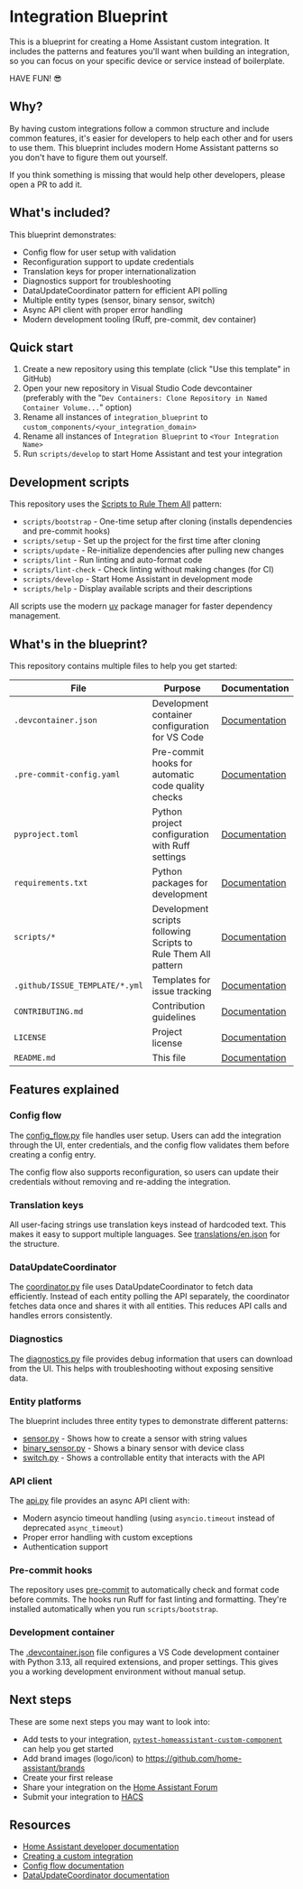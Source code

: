 # Integration Blueprint

This is a blueprint for creating a Home Assistant custom integration. It includes the patterns and features you'll want when building an integration, so you can focus on your specific device or service instead of boilerplate.

HAVE FUN! 😎

## Why?

By having custom integrations follow a common structure and include common features, it's easier for developers to help each other and for users to use them. This blueprint includes modern Home Assistant patterns so you don't have to figure them out yourself.

If you think something is missing that would help other developers, please open a PR to add it.

## What's included?

This blueprint demonstrates:

- Config flow for user setup with validation
- Reconfiguration support to update credentials
- Translation keys for proper internationalization
- Diagnostics support for troubleshooting
- DataUpdateCoordinator pattern for efficient API polling
- Multiple entity types (sensor, binary sensor, switch)
- Async API client with proper error handling
- Modern development tooling (Ruff, pre-commit, dev container)

## Quick start

1. Create a new repository using this template (click "Use this template" in GitHub)
1. Open your new repository in Visual Studio Code devcontainer (preferably with the "`Dev Containers: Clone Repository in Named Container Volume...`" option)
1. Rename all instances of `integration_blueprint` to `custom_components/<your_integration_domain>`
1. Rename all instances of `Integration Blueprint` to `<Your Integration Name>`
1. Run `scripts/develop` to start Home Assistant and test your integration

## Development scripts

This repository uses the [Scripts to Rule Them All](https://github.com/github/scripts-to-rule-them-all) pattern:

- `scripts/bootstrap` - One-time setup after cloning (installs dependencies and pre-commit hooks)
- `scripts/setup` - Set up the project for the first time after cloning
- `scripts/update` - Re-initialize dependencies after pulling new changes
- `scripts/lint` - Run linting and auto-format code
- `scripts/lint-check` - Check linting without making changes (for CI)
- `scripts/develop` - Start Home Assistant in development mode
- `scripts/help` - Display available scripts and their descriptions

All scripts use the modern [uv](https://github.com/astral-sh/uv) package manager for faster dependency management.

## What's in the blueprint?

This repository contains multiple files to help you get started:

File | Purpose | Documentation
-- | -- | --
`.devcontainer.json` | Development container configuration for VS Code | [Documentation](https://code.visualstudio.com/docs/remote/containers)
`.pre-commit-config.yaml` | Pre-commit hooks for automatic code quality checks | [Documentation](https://pre-commit.com/)
`pyproject.toml` | Python project configuration with Ruff settings | [Documentation](https://packaging.python.org/en/latest/guides/writing-pyproject-toml/)
`requirements.txt` | Python packages for development | [Documentation](https://pip.pypa.io/en/stable/user_guide/#requirements-files)
`scripts/*` | Development scripts following Scripts to Rule Them All pattern | [Documentation](https://github.com/github/scripts-to-rule-them-all)
`.github/ISSUE_TEMPLATE/*.yml` | Templates for issue tracking | [Documentation](https://help.github.com/en/github/building-a-strong-community/configuring-issue-templates-for-your-repository)
`CONTRIBUTING.md` | Contribution guidelines | [Documentation](https://help.github.com/en/github/building-a-strong-community/setting-guidelines-for-repository-contributors)
`LICENSE` | Project license | [Documentation](https://help.github.com/en/github/creating-cloning-and-archiving-repositories/licensing-a-repository)
`README.md` | This file | [Documentation](https://help.github.com/en/github/writing-on-github/basic-writing-and-formatting-syntax)

## Features explained

### Config flow

The [config_flow.py](custom_components/integration_blueprint/config_flow.py) file handles user setup. Users can add the integration through the UI, enter credentials, and the config flow validates them before creating a config entry.

The config flow also supports reconfiguration, so users can update their credentials without removing and re-adding the integration.

### Translation keys

All user-facing strings use translation keys instead of hardcoded text. This makes it easy to support multiple languages. See [translations/en.json](custom_components/integration_blueprint/translations/en.json) for the structure.

### DataUpdateCoordinator

The [coordinator.py](custom_components/integration_blueprint/coordinator.py) file uses DataUpdateCoordinator to fetch data efficiently. Instead of each entity polling the API separately, the coordinator fetches data once and shares it with all entities. This reduces API calls and handles errors consistently.

### Diagnostics

The [diagnostics.py](custom_components/integration_blueprint/diagnostics.py) file provides debug information that users can download from the UI. This helps with troubleshooting without exposing sensitive data.

### Entity platforms

The blueprint includes three entity types to demonstrate different patterns:

- [sensor.py](custom_components/integration_blueprint/sensor.py) - Shows how to create a sensor with string values
- [binary_sensor.py](custom_components/integration_blueprint/binary_sensor.py) - Shows a binary sensor with device class
- [switch.py](custom_components/integration_blueprint/switch.py) - Shows a controllable entity that interacts with the API

### API client

The [api.py](custom_components/integration_blueprint/api.py) file provides an async API client with:

- Modern asyncio timeout handling (using `asyncio.timeout` instead of deprecated `async_timeout`)
- Proper error handling with custom exceptions
- Authentication support

### Pre-commit hooks

The repository uses [pre-commit](https://pre-commit.com/) to automatically check and format code before commits. The hooks run Ruff for fast linting and formatting. They're installed automatically when you run `scripts/bootstrap`.

### Development container

The [.devcontainer.json](.devcontainer.json) file configures a VS Code development container with Python 3.13, all required extensions, and proper settings. This gives you a working development environment without manual setup.

## Next steps

These are some next steps you may want to look into:

- Add tests to your integration, [`pytest-homeassistant-custom-component`](https://github.com/MatthewFlamm/pytest-homeassistant-custom-component) can help you get started
- Add brand images (logo/icon) to https://github.com/home-assistant/brands
- Create your first release
- Share your integration on the [Home Assistant Forum](https://community.home-assistant.io/)
- Submit your integration to [HACS](https://hacs.xyz/docs/publish/start)

## Resources

- [Home Assistant developer documentation](https://developers.home-assistant.io/)
- [Creating a custom integration](https://developers.home-assistant.io/docs/creating_component_index)
- [Config flow documentation](https://developers.home-assistant.io/docs/config_entries_config_flow_handler)
- [DataUpdateCoordinator documentation](https://developers.home-assistant.io/docs/integration_fetching_data)
